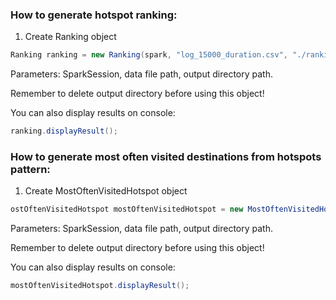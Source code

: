 ### How to generate hotspot ranking:
1. Create Ranking object
``` java
Ranking ranking = new Ranking(spark, "log_15000_duration.csv", "./ranking_output");
```
Parameters: SparkSession, data file path, output directory path.

Remember to delete output directory before using this object!

You can also display results on console:
``` java
ranking.displayResult();
```

### How to generate most often visited destinations from hotspots pattern:
1. Create MostOftenVisitedHotspot object
``` java
ostOftenVisitedHotspot mostOftenVisitedHotspot = new MostOftenVisitedHotspot(spark, "log_15000_duration.csv", "./patterns_output");
```
Parameters: SparkSession, data file path, output directory path.

Remember to delete output directory before using this object!

You can also display results on console:
``` java
mostOftenVisitedHotspot.displayResult();
```